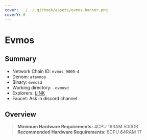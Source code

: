 ```yaml
---
cover: ../../.gitbook/assets/evmos-banner.png
coverY: 0
---
```


# Evmos

## Summary

* Network Chain ID: `evmos_9000-4`
* Denom: `atevmos`
* Binary: `evmosd`
* Working directory: `.evmosd`
* Explorers: [LINK](https://testnet.evmos.explorers.guru/)
* Faucet: Ask in discord channel

## Overview

> **Minimum Hardware Requirements:** 4CPU 16RAM 500GB \
> **Recommended Hardware Requirements:** 8CPU 64RAM 1T
